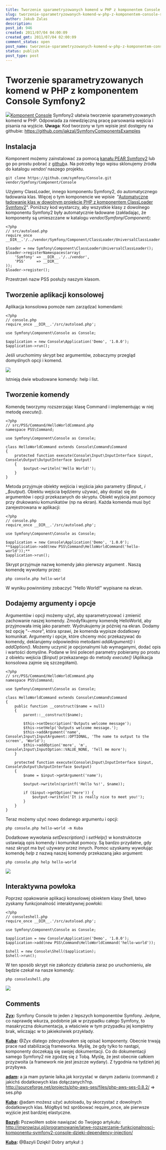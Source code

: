 ```yaml
---
title: Tworzenie sparametryzowanych komend w PHP z komponentem Console Symfony2
slug: tworzenie-sparametryzowanych-komend-w-php-z-komponentem-console-symfony2
author: Jakub Zalas
description: 
post_id: 946
created: 2011/07/04 04:00:09
created_gmt: 2011/07/04 02:00:09
comment_status: open
post_name: tworzenie-sparametryzowanych-komend-w-php-z-komponentem-console-symfony2
status: publish
post_type: post
---
```


<!--Komponent Console Symfony2 ułatwia tworzenie sparametryzowanych komend w PHP. Odpowiada za niewdzięczną pracę parsowania wejścia i pisania na wyjście.-->

# Tworzenie sparametryzowanych komend w PHP z komponentem Console Symfony2

![](/uploads/wp/2011/07/console-150x150.png)[Komponent Console](https://github.com/symfony/Console) Symfony2 ułatwia tworzenie sparametryzowanych komend w PHP. Odpowiada za niewdzięczną pracę parsowania wejścia i pisania na wyjście. **Uwaga**: Kod tworzony w tym wpisie jest dostępny na githubie: <https://github.com/jakzal/SymfonyComponentsExamples>

## Instalacja

Komponent możemy zainstalować za pomocą [kanału PEAR Symfony2](http://pear.symfony.com/) lub go po prostu pobrać z [github](https://github.com/symfony/Console)a. Na potrzeby tego wpisu sklonujemy źródła do katalogu _vendor/_ naszego projektu. 
    
    
    git clone https://github.com/symfony/Console.git vendor/Symfony/Component/Console

Użyjemy ClassLoader, innego komponentu Symfony2, do automatycznego ładowania klas. Więcej o tym komponencie we wpisie  "[Automatyczne ładowanie klas w dowolnym projekcie PHP z komponentem ClassLoader Symfony2](/automatyczne-ladowanie-klas-w-dowolnym-projekcie-php-z-komponentem-classloader-symfony2)". Poniższy kod wystarczy, aby wszystkie klasy z dowolnego komponentu Symfony2 były automatycznie ładowane (zakładając, że komponenty są umieszczane w katalogu _vendor/Symfony/Component_): 
    
    
    <?php
    // src/autoload.php
    require_once __DIR__.'/../vendor/Symfony/Component/ClassLoader/UniversalClassLoader.php';
    
    $loader = new Symfony\Component\ClassLoader\UniversalClassLoader();
    $loader->registerNamespaces(array(
        'Symfony' => __DIR__.'/../vendor',
        'PSS'     => __DIR__
    ));
    $loader->register();

Przestrzeń nazw PSS posłuży naszym klasom. 

## Tworzenie aplikacji konsolowej

Aplikacja konsolowa pomoże nam zarządzać komendami: 
    
    
    <?php
    // console.php
    require_once __DIR__.'/src/autoload.php';
    
    use Symfony\Component\Console as Console;
    
    $application = new Console\Application('Demo', '1.0.0');
    $application->run();

Jeśli uruchomimy skrypt bez argumentów, zobaczymy przegląd domyślnych opcji i komend. 

![](/uploads/wp/2011/06/console-options-400x241.png)

Istnieją dwie wbudowane komendy: help i list. 

## Tworzenie komendy

Komendę tworzymy rozszerzając klasę Command i implementując w niej metodę _execute()_. 
    
    
    <?php
    // src/PSS/Command/HelloWorldCommand.php
    namespace PSS\Command;
    
    use Symfony\Component\Console as Console;
    
    class HelloWorldCommand extends Console\Command\Command
    {
        protected function execute(Console\Input\InputInterface $input, Console\Output\OutputInterface $output)
        {
            $output->writeln('Hello World!');
        }
    }

Metoda przyjmuje obiekty wejścia i wyjścia jako parametry (_$input_ i _$output_). Obiektu wejścia będziemy używać, aby dostać się do argumentów i opcji przekazanych do skryptu. Obiekt wyjścia jest pomocy przy drukowaniu komunikatów (np na ekran). Każda komenda musi być zarejestrowana w aplikacji: 
    
    
    <?php
    // console.php
    require_once __DIR__.'/src/autoload.php';
    
    use Symfony\Component\Console as Console;
    
    $application = new Console\Application('Demo', '1.0.0');
    **$application->add(new PSS\Command\HelloWorldCommand('hello-world'));**
    $application->run();

Skrypt przyjmuje nazwę komendy jako pierwszy argument . Naszą komendę wywołamy przez: 
    
    
    php console.php hello-world

W wyniku powinniśmy zobaczyć "Hello World!" wypisane na ekran. 

## Dodajemy argumenty i opcje

Argumentów i opcji możemy użyć, aby sparametryzować i zmienić zachowanie naszej komendy. Zmodyfikujemy komendę HelloWorld, aby przyjmowała imię jako parametr. Wydrukujemy je później na ekran. Dodamy też opcję "-_-more_", która sprawi, że komenda wypisze dodatkowy komunikat. Argumenty i opcje, które chcemy móc przekazywać do komendy, deklarujemy odpowiednio metodami _addArgument()_ i _addOption()_. Możemy uczynić je opcjonalnymi lub wymaganymi, dodać opis i wartości domyślne. Podane w linii poleceń parametry pobieramy po prostu z obiektu wejścia (_$input)_ przekazanego do metody _execute()_ (Aplikacja konsolowa zajmie się szczegółami). 
    
    
    <?php
    // src/PSS/Command/HelloWorldCommand.php
    namespace PSS\Command;
    
    use Symfony\Component\Console as Console;
    
    class HelloWorldCommand extends Console\Command\Command
    {
        public function __construct($name = null)
        {
            parent::__construct($name);
    
            $this->setDescription('Outputs welcome message');
            $this->setHelp('Outputs welcome message.');
            $this->addArgument('name', Console\Input\InputArgument::OPTIONAL, 'The name to output to the screen', 'World');
            $this->addOption('more', 'm', Console\Input\InputOption::VALUE_NONE, 'Tell me more');
        }
    
        protected function execute(Console\Input\InputInterface $input, Console\Output\OutputInterface $output)
        {
            $name = $input->getArgument('name');
    
            $output->writeln(sprintf('Hello %s!', $name));
    
            if ($input->getOption('more')) {
                $output->writeln('It is really nice to meet you!');
            }
        }
    }

Teraz możemy użyć nowo dodanego argumentu i opcji: 
    
    
    php console.php hello-world -m Kuba

Dodatkowe wywołania _setDescription()_ i _setHelp()_ w konstruktorze ustawiają opis komendy i komunikat pomocy. Są bardzo przydatne, gdy nasz skrypt ma być używany przez innych. Pomoc uzyskamy wywołując komendę _help_ z nazwą naszej komendy przekazaną jako argument: 
    
    
    php console.php help hello-world

![](/uploads/wp/2011/06/console-help-400x158.png)

## Interaktywna powłoka

Poprzez opakowanie aplikacji konsolowej obiektem klasy Shell, łatwo zyskamy funkcjonalność interaktywnej powłoki: 
    
    
    <?php
    // consoleshell.php
    require_once __DIR__.'/src/autoload.php';
    
    use Symfony\Component\Console as Console;
    
    $application = new Console\Application('Demo', '1.0.0');
    $application->add(new PSS\Command\HelloWorldCommand('hello-world'));
    
    $shell = new Console\Shell($application);
    $shell->run();

W ten sposób skrypt nie zakończy działania zaraz po uruchomieniu, ale będzie czekał na nasze komendy: 
    
    
    php consoleshell.php

![](/uploads/wp/2011/06/console-shell-363x400.png)

## Comments

**[Zyx](#3052 "2011-07-09 23:40:31"):** Symfony Console to jeden z lepszych komponentów Symfony. Jedyne, co naprawdę wkurza, podobnie jak w przypadku całego Symfony, to masakryczna dokumentacja, a właściwie w tym przypadku jej kompletny brak, wliczając w to jakiekolwiek przykłady.

**[Kuba](#3053 "2011-07-10 00:29:24"):** @Zyx dlatego zdecydowałem się opisać komponenty. Obecnie trwają prace nad stabilizacją frameworka. Myślę, że gdy tylko to nastąpi, komponenty doczekają się swojej dokumentacji. Co do dokumentacji samego Symfony2 nie zgodzę się z Tobą. Myślę, że jest obecnie całkiem przyzwoita (a framework nie jest jeszcze wydany). Z tygodnia na tydzień jej przybywa.

**[adam](#3065 "2011-08-15 02:55:57"):** a ja mam pytanie laika.jak korzystać w danym zadaniu (command) z jakichś dodatkowych klas dołączanych?np. http://sourceforge.net/projects/php-aws-ses/files/php-aws-ses-0.8.2/ => ses.php

**[Kuba](#3066 "2011-08-17 23:42:46"):** @adam możesz użyć autoloadu, by skorzystać z dowolnych dodatkowych klas. Mógłbyś też spróbować require_once, ale pierwsze wyjście jest bardziej elastyczne.

**[Bazyli](#3076 "2011-09-29 08:28:49"):** Pozwoliłem sobie nawiązać do Twojego artykułu: http://improwizuj.pl/programowanie/latwe-rozszerzanie-funkcjonalnosci-komponentu-symfony2-console-dzieki-dependency-injection/

**[Kuba](#3077 "2011-09-29 13:05:17"):** @Bazyli Dzięki! Dobry artykuł :)

